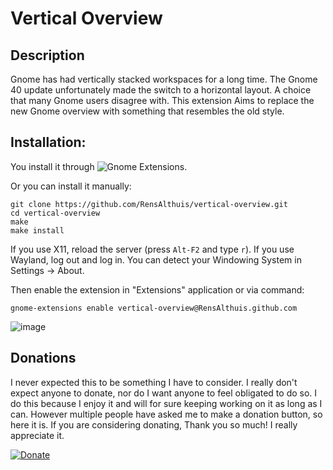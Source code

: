 # Vertical Overview

## Description
Gnome has had vertically stacked workspaces for a long time. The Gnome 40 update unfortunately made the switch to a horizontal layout. A choice that many Gnome users disagree with. This extension Aims to replace the new Gnome overview with something that resembles the old style. 

## Installation:
You install it through ![Gnome Extensions](https://extensions.gnome.org/extension/4144/vertical-overview/).

Or you can install it manually:
```
git clone https://github.com/RensAlthuis/vertical-overview.git
cd vertical-overview
make
make install
```

If you use X11, reload the server (press `Alt-F2` and type `r`).
If you use Wayland, log out and log in.
You can detect your Windowing System in Settings → About.

Then enable the extension in "Extensions" application or via command:

```
gnome-extensions enable vertical-overview@RensAlthuis.github.com
```

![image](https://user-images.githubusercontent.com/12956267/116825347-3e5eb800-ab8f-11eb-8d3d-1819be34e421.png)


## Donations
I never expected this to be something I have to consider. I really don't expect anyone to donate, nor do I want anyone to feel obligated to do so. I do this because I enjoy it and will for sure keeping working on it as long as I can. However multiple people have asked me to make a donation button, so here it is. If you are considering donating, Thank you so much! I really appreciate it.

[![Donate](https://www.paypalobjects.com/en_US/i/btn/btn_donate_LG.gif)](https://www.paypal.com/donate?hosted_button_id=8JSADCLQR58KJ)
